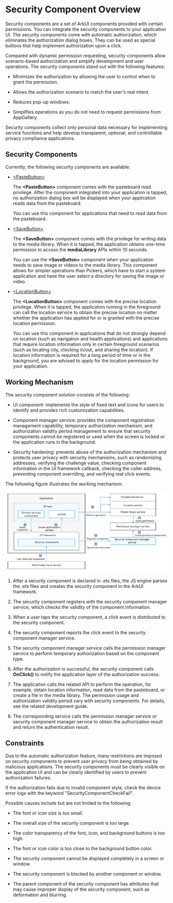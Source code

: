 # Security Component Overview


Security components are a set of ArkUI components provided with certain permissions. You can integrate the security components to your application UI. The security components come with automatic authorization, which eliminates the authorization dialog boxes. They can be used as special buttons that help implement authorization upon a click.


Compared with dynamic permission requesting, security components allow scenario-based authorization and simplify development and user operations. The security components stand out with the following features:


- Minimizes the authorization by allowing the user to control when to grant the permission.

- Allows the authorization scenario to match the user's real intent.

- Reduces pop-up windows.

- Simplifies operations as you do not need to request permissions from AppGallery.


Security components collect only personal data necessary for implementing service functions and help develop transparent, optional, and controllable privacy compliance applications.


## Security Components

Currently, the following security components are available:

- [\<PasteButton>](pastebutton.md)
  
  The **\<PasteButton>** component comes with the pasteboard read privilege. After the component integrated into your application is tapped, no authorization dialog box will be displayed when your application reads data from the pasteboard.

  You can use this component for applications that need to read data from the pasteboard.

- [\<SaveButton>](savebutton.md)
  
  The **\<SaveButton>** component comes with the privilege for writing data to the media library. When it is tapped, the application obtains one-time permission to access the **mediaLibrary** APIs within 10 seconds.

  You can use the **\<SaveButton>** component when your application needs to save image or videos to the media library. This component allows for simpler operations than Pickers, which have to start a system application and have the user select a directory for saving the image or video.

- [\<LocationButton>](locationbutton.md)
  
  The **\<LocationButton>** component comes with the precise location privilege. When it is tapped, the application running in the foreground can call the location service to obtain the precise location no matter whether the application has applied for or is granted with the precise location permission.

  You can use this component in applications that do not strongly depend on location (such as navigation and health applications) and applications that require location information only in certain foreground scenarios (such as locating city, clocking in/out, and sharing the location). If location information is required for a long period of time or in the background, you are advised to apply for the location permission for your application.


## Working Mechanism

The security component solution consists of the following:

- UI component: implements the style of fixed text and icons for users to identify and provides rich customization capabilities.

- Component manager service: provides the component registration management capability, temporary authorization mechanism, and authorization validity period management to ensure that security components cannot be registered or used when the screen is locked or the application runs in the background.

- Security hardening: prevents abuse of the authorization mechanism and protects user privacy with security mechanisms, such as randomizing addresses, verifying the challenge value, checking component information in the UI framework callback, checking the caller address, preventing component overriding, and verifying real click events.

The following figure illustrates the working mechanism.

![](figures/security_component_workflow.png)


1. After a security component is declared in .ets files, the JS engine parses the .ets files and creates the security component in the ArkUI framework.

2. The security component registers with the security component manager service, which checks the validity of the component information.

3. When a user taps the security component, a click event is distributed to the security component.

4. The security component reports the click event to the security component manager service.

5. The security component manager service calls the permission manager service to perform temporary authorization based on the component type.

6. After the authorization is successful, the security component calls **OnClick()** to notify the application layer of the authorization success.

7. The application calls the related API to perform the operation, for example, obtain location information, read data from the pasteboard, or create a file in the media library.
   The permission usage and authorization validity period vary with security components. For details, see the related development guide.

8. The corresponding service calls the permission manager service or security component manager service to obtain the authorization result and return the authentication result.


## Constraints

Due to the automatic authorization feature, many restrictions are imposed on security components to prevent user privacy from being obtained by malicious applications. The security components must be clearly visible on the application UI and can be clearly identified by users to prevent authorization failures.

If the authorization fails due to invalid component style, check the device error logs with the keyword "SecurityComponentCheckFail".

Possible causes include but are not limited to the following:

- The font or icon size is too small.

- The overall size of the security component is too large.

- The color transparency of the font, icon, and background buttons is too high.

- The font or icon color is too close to the background button color.

- The security component cannot be displayed completely in a screen or window.

- The security component is blocked by another component or window.

- The parent component of the security component has attributes that may cause improper display of the security component, such as deformation and blurring.
